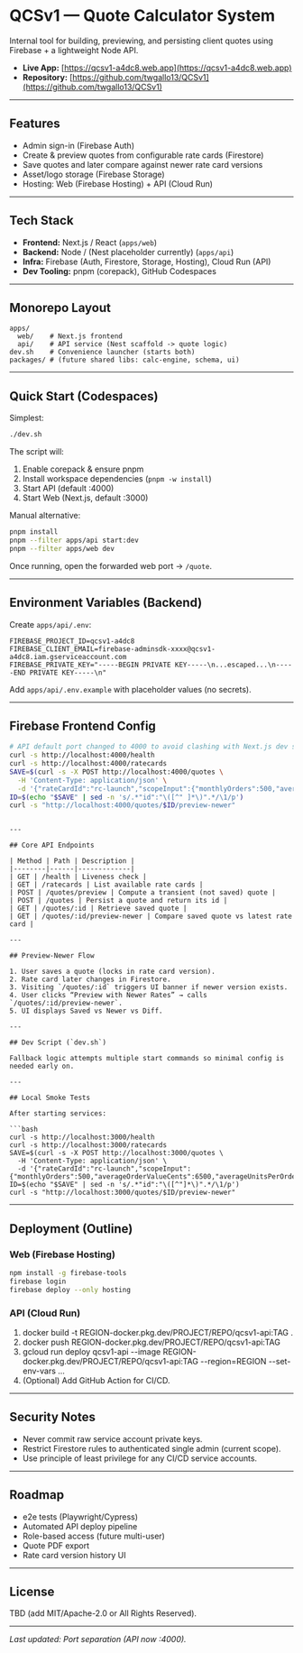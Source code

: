 ﻿# QCSv1 — Quote Calculator System

Internal tool for building, previewing, and persisting client quotes using Firebase + a lightweight Node API.

- **Live App:** [https://qcsv1-a4dc8.web.app](https://qcsv1-a4dc8.web.app)
- **Repository:** [https://github.com/twgallo13/QCSv1](https://github.com/twgallo13/QCSv1)

---

## Features

- Admin sign-in (Firebase Auth)
- Create & preview quotes from configurable rate cards (Firestore)
- Save quotes and later compare against newer rate card versions
- Asset/logo storage (Firebase Storage)
- Hosting: Web (Firebase Hosting) + API (Cloud Run)

---

## Tech Stack

- **Frontend:** Next.js / React (`apps/web`)
- **Backend:** Node / (Nest placeholder currently) (`apps/api`)
- **Infra:** Firebase (Auth, Firestore, Storage, Hosting), Cloud Run (API)
- **Dev Tooling:** pnpm (corepack), GitHub Codespaces

---

## Monorepo Layout

```text
apps/
  web/    # Next.js frontend
  api/    # API service (Nest scaffold -> quote logic)
dev.sh    # Convenience launcher (starts both)
packages/ # (future shared libs: calc-engine, schema, ui)
```

---

## Quick Start (Codespaces)

Simplest:

```bash
./dev.sh
```

The script will:

1. Enable corepack & ensure pnpm
2. Install workspace dependencies (`pnpm -w install`)
3. Start API (default :4000)
4. Start Web (Next.js, default :3000)

Manual alternative:

```bash
pnpm install
pnpm --filter apps/api start:dev
pnpm --filter apps/web dev
```

Once running, open the forwarded web port → `/quote`.

---

## Environment Variables (Backend)

Create `apps/api/.env`:

```env
FIREBASE_PROJECT_ID=qcsv1-a4dc8
FIREBASE_CLIENT_EMAIL=firebase-adminsdk-xxxx@qcsv1-a4dc8.iam.gserviceaccount.com
FIREBASE_PRIVATE_KEY="-----BEGIN PRIVATE KEY-----\n...escaped...\n-----END PRIVATE KEY-----\n"
```

Add `apps/api/.env.example` with placeholder values (no secrets).

---

## Firebase Frontend Config

```bash
# API default port changed to 4000 to avoid clashing with Next.js dev server
curl -s http://localhost:4000/health
curl -s http://localhost:4000/ratecards
SAVE=$(curl -s -X POST http://localhost:4000/quotes \
  -H 'Content-Type: application/json' \
  -d '{"rateCardId":"rc-launch","scopeInput":{"monthlyOrders":500,"averageOrderValueCents":6500,"averageUnitsPerOrder":2}}')
ID=$(echo "$SAVE" | sed -n 's/.*"id":"\([^" ]*\)".*/\1/p')
curl -s "http://localhost:4000/quotes/$ID/preview-newer"
```
```

---

## Core API Endpoints

| Method | Path | Description |
|--------|------|-------------|
| GET | /health | Liveness check |
| GET | /ratecards | List available rate cards |
| POST | /quotes/preview | Compute a transient (not saved) quote |
| POST | /quotes | Persist a quote and return its id |
| GET | /quotes/:id | Retrieve saved quote |
| GET | /quotes/:id/preview-newer | Compare saved quote vs latest rate card |

---

## Preview-Newer Flow

1. User saves a quote (locks in rate card version).
2. Rate card later changes in Firestore.
3. Visiting `/quotes/:id` triggers UI banner if newer version exists.
4. User clicks “Preview with Newer Rates” → calls `/quotes/:id/preview-newer`.
5. UI displays Saved vs Newer vs Diff.

---

## Dev Script (`dev.sh`)

Fallback logic attempts multiple start commands so minimal config is needed early on.

---

## Local Smoke Tests

After starting services:

```bash
curl -s http://localhost:3000/health
curl -s http://localhost:3000/ratecards
SAVE=$(curl -s -X POST http://localhost:3000/quotes \
  -H 'Content-Type: application/json' \
  -d '{"rateCardId":"rc-launch","scopeInput":{"monthlyOrders":500,"averageOrderValueCents":6500,"averageUnitsPerOrder":2}}')
ID=$(echo "$SAVE" | sed -n 's/.*"id":"\([^"]*\)".*/\1/p')
curl -s "http://localhost:3000/quotes/$ID/preview-newer"
```

---

## Deployment (Outline)

### Web (Firebase Hosting)

```bash
npm install -g firebase-tools
firebase login
firebase deploy --only hosting
```

### API (Cloud Run)

1. docker build -t REGION-docker.pkg.dev/PROJECT/REPO/qcsv1-api:TAG .
2. docker push REGION-docker.pkg.dev/PROJECT/REPO/qcsv1-api:TAG
3. gcloud run deploy qcsv1-api --image REGION-docker.pkg.dev/PROJECT/REPO/qcsv1-api:TAG --region=REGION --set-env-vars ...
4. (Optional) Add GitHub Action for CI/CD.

---

## Security Notes

- Never commit raw service account private keys.
- Restrict Firestore rules to authenticated single admin (current scope).
- Use principle of least privilege for any CI/CD service accounts.

---

## Roadmap

- e2e tests (Playwright/Cypress)
- Automated API deploy pipeline
- Role-based access (future multi-user)
- Quote PDF export
- Rate card version history UI

---

## License

TBD (add MIT/Apache-2.0 or All Rights Reserved).

---

_Last updated: Port separation (API now :4000)._ 
